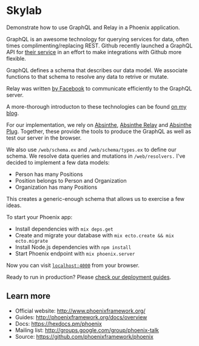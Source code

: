 # Skylab

Demonstrate how to use GraphQL and Relay in a Phoenix application.

GraphQL is an awesome technology for querying services for data, often times complimenting/replacing REST. Github recently launched a GraphQL API for [their service](https://developer.github.com/early-access/graphql/) in an effort to make integrations with Github more flexible.

GraphQL defines a schema that describes our data model.  We associate functions to that schema to resolve any data to retrive or mutate.

Relay was written [by Facebook](https://facebook.github.io/relay/) to communicate efficiently to the GraphQL server.

A more-thorough introducton to these technologies can be found [on my blog](#).

For our implementation, we rely on [Absinthe](#), [Absinthe Relay](#) and [Absinthe Plug](#). Together, these provide the tools to produce the GraphQL as well as test our server in the browser.

We also use `/web/schema.ex` and `/web/schema/types.ex` to define our schema.  We resolve data queries and mutations in `/web/resolvers.`  I've decided to implement a few data models:

* Person has many Positions
* Position belongs to Person and Organization
* Organization has many Positions

This creates a generic-enough schema that allows us to exercise a few ideas.

To start your Phoenix app:

  * Install dependencies with `mix deps.get`
  * Create and migrate your database with `mix ecto.create && mix ecto.migrate`
  * Install Node.js dependencies with `npm install`
  * Start Phoenix endpoint with `mix phoenix.server`

Now you can visit [`localhost:4000`](http://localhost:4000) from your browser.

Ready to run in production? Please [check our deployment guides](http://www.phoenixframework.org/docs/deployment).

## Learn more

  * Official website: http://www.phoenixframework.org/
  * Guides: http://phoenixframework.org/docs/overview
  * Docs: https://hexdocs.pm/phoenix
  * Mailing list: http://groups.google.com/group/phoenix-talk
  * Source: https://github.com/phoenixframework/phoenix
